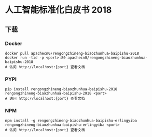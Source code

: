 # 人工智能标准化白皮书 2018

## 下载

### Docker

```
docker pull apachecn0/rengongzhineng-biaozhunhua-baipishu-2018
docker run -tid -p <port>:80 apachecn0/rengongzhineng-biaozhunhua-baipishu-2018
# 访问 http://localhost:{port} 查看文档
```

### PYPI

```
pip install rengongzhineng-biaozhunhua-baipishu-2018
rengongzhineng-biaozhunhua-baipishu-2018 <port>
# 访问 http://localhost:{port} 查看文档
```

### NPM

```
npm install -g rengongzhineng-biaozhunhua-baipishu-erlingyiba
rengongzhineng-biaozhunhua-baipishu-erlingyiba <port>
# 访问 http://localhost:{port} 查看文档
```